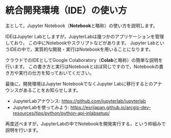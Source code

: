 # 統合開発環境（IDE）の使い方

主として，Jupyter Notebook（**Notebook**と略称）の使い方を説明します。

IDEはJupyter Labとしますが，JupyterLabは幾つかのアプリケーションを管理しており，
この中にNotebookやスクリプトなどがあります。
Jupyter LabというIDEの中で，実質的な開発・実行はNotebookを用いることになります。

クラウドでのIDEとしてGoogle Colaboratory（**Colab**と略称）の簡単な説明を行います。
この書き方と実行はNotebookとほぼ同じですので，Notebookの書き方や実行の仕方を知っておいてください。

最後に，開発環境はJupyter NotebookでなくJupyter Labに移行するとのアナウンスがあることをお知らせします。

- JupyterLabアナウンス: https://github.com/jupyterlab/jupyterlab
- JupyterLabを使ってみよう: https://esrijapan.github.io/arcgis-dev-resources/tips/python/python-api-jnlabsetup/

再度述べますが，JupyterLabの中でNotebookを開発実行する，という枠組みで説明を行います。